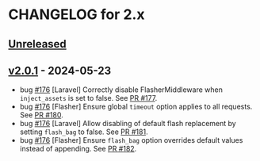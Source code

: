 # CHANGELOG for 2.x

## [Unreleased](https://github.com/php-flasher/php-flasher/compare/v2.0.1...2.x)

## [v2.0.1](https://github.com/php-flasher/php-flasher/compare/v2.0.0...v2.0.1) - 2024-05-23

* bug [#176](https://github.com/php-flasher/php-flasher/issues/176) [Laravel] Correctly disable FlasherMiddleware when `inject_assets` is set to false. See [PR #177](https://github.com/php-flasher/php-flasher/pull/177).
* bug [#176](https://github.com/php-flasher/php-flasher/issues/176) [Flasher] Ensure global `timeout` option applies to all requests. See [PR #180](https://github.com/php-flasher/php-flasher/pull/180).
* bug [#176](https://github.com/php-flasher/php-flasher/issues/176) [Laravel] Allow disabling of default flash replacement by setting `flash_bag` to false. See [PR #181](https://github.com/php-flasher/php-flasher/pull/181).
* bug [#176](https://github.com/php-flasher/php-flasher/issues/176) [Flasher] Ensure `flash_bag` option overrides default values instead of appending. See [PR #182](https://github.com/php-flasher/php-flasher/pull/182).
